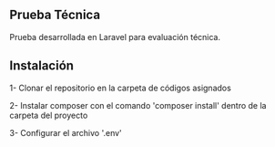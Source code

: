 ## Prueba Técnica

Prueba desarrollada en Laravel para evaluación técnica.

## Instalación

1- Clonar el repositorio en la carpeta de códigos asignados

2- Instalar composer con el comando 'composer install' dentro de la carpeta del proyecto

3- Configurar el archivo '.env'
